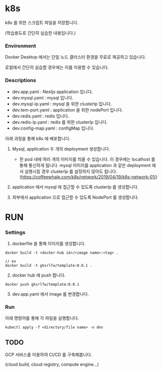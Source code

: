 # k8s

k8s 를 위한 스크립트 파일을 저장합니다.

(학습용도로 간단히 실습한 내용입니다.)

### Environment

Docker Desktop 에서는 단일 노드 클러스터 환경을 무료로 제공하고 있습니다.

로컬에서 간단히 실습할 경우에는 이를 이용할 수 있습니다.

### Descriptions

- dev.app.yaml : Nestjs application 입니다.
- dev.mysql.yaml : mysql 입니다.
- dev.mysql-ip.yaml : mysql 을 위한 clusterIp 입니다.
- dev.tem-port.yaml : application 을 위한 nodePort 입니다.
- dev.redis.yaml : redis 입니다.
- dev.redis-ip.yaml : redis 를 위한 clusterIp 입니다.
- dev.config-map.yaml : configMap 입니다.

아래 과정을 통해 k8s 에 배포합니다.

1. Mysql, application 두 개의 deployment 생성합니다.

   - 한 pod 내에 여러 개의 이미지를 띄울 수 있습니다. 이 경우에는 localhost 를 통해 통신하게 됩니다.
     mysql 이미지를 application 과 같은 deployment 에서 실행시킬 경우 clusterIp 를 설정하지 않아도 됩니다.
     (https://coffeewhale.com/k8s/network/2019/04/19/k8s-network-01/)

2. application 에서 mysql 에 접근할 수 있도록 clusterIp 를 생성합니다.

3. 외부에서 application 으로 접근할 수 있도록 NodePort 를 생성합니다.

# RUN

### Settings

1. dockerfile 을 통해 이미지를 생성합니다.

```
docker build -t <docker-hub id>/<image name>:<tag> .

// ex
docker build -t gksrlfw/template:0.0.1 .
```

2. docker hub 에 push 합니다.

```
docker push gksrlfw/template:0.0.1
```

3. dev.app.yaml 에서 image 를 변경합니다.

### Run

아래 명령어를 통해 각 파일을 실행합니다.

```
kubectl apply -f <directory/file name> -n dev
```

## TODO

GCP 서비스를 이용하여 CI/CD 를 구축해봅니다.

(cloud build, cloud registry, compute engine...)

